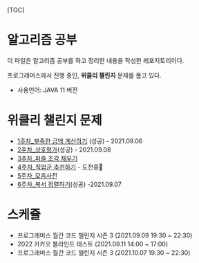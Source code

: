[TOC]



# 알고리즘 공부

이 파일은 알고리즘 공부를 하고 정리한 내용을 작성한 레포지토리이다.

프로그래머스에서 진행 중인, **위클리 챌린지** 문제를 풀고 있다.

* 사용언어: JAVA 11 버전

# 위클리 챌린지 문제

* [1주차_부족한 금액 계산하기](https://programmers.co.kr/learn/courses/30/lessons/82612) (성공) - 2021.09.06
* [2주차_상호평가](https://programmers.co.kr/learn/courses/30/lessons/83201)(성공) - 2021.09.08
* [3주차_퍼즐 조각 채우기](https://programmers.co.kr/learn/courses/30/lessons/84021)
* [4주차_직업군 추천하기](https://programmers.co.kr/learn/courses/30/lessons/84325) - 도전중👊
* [5주차_모음사전](https://programmers.co.kr/learn/courses/30/lessons/84512)
* [6주차_복서 정렬하기](https://programmers.co.kr/learn/courses/30/lessons/85002)(성공) -2021.09.07

# 스케쥴

* 프로그래머스 월간 코드 챌린지 시즌 3 (2021.09.09 19:30 ~ 22:30)
* 2022 카카오 블라인드 테스트 (2021.09.11 14:00 ~ 17:00)
* 프로그래머스 월간 코드 챌린지 시즌 3 (2021.10.07 19:30 ~ 22:30)